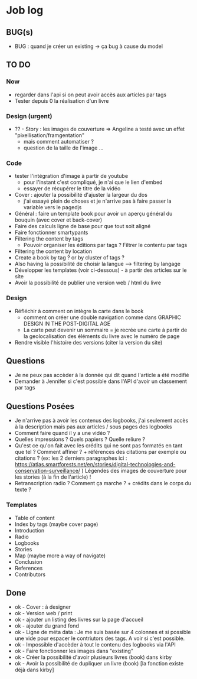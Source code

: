 # Job log


## BUG(s)
- BUG : quand je créer un existing -> ça bug à cause du model

## TO DO

### Now
- regarder dans l'api si on peut avoir accès aux articles par tags
- Tester depuis 0 la réalisation d'un livre

### Design (urgent)
- ?? - Story : les images de couverture => Angeline a testé avec un effet "pixellisation/framgentation" 
  +  mais comment automatiser ? 
  +  question de la taille de l'image …  

### Code
- tester l'intégration d'image à partir de youtube 
  + pour l'instant c'est compliqué, je n'ai que le lien d'embed
  + essayer de récupérer le titre de la vidéo 
- Cover : ajouter la possibilité d'ajuster la largeur du dos
  + j'ai essayé plein de choses et je n'arrive pas à faire passer la variable vers le pagedjs
- Général : faire un template book pour avoir un aperçu général du bouquin (avec cover et back-cover)
- Faire des calculs ligne de base pour que tout soit aligné
- Faire fonctionner smartypants
- Filtering the content by tags 
  + Pouvoir organiser les éditions par tags ? Filtrer le contentu par tags
- Filtering the content by location
- Create a book by tag ? or by cluster of tags ?
- Also having la possibilité de choisir la langue --> filtering by langage
- Développer les templates (voir ci-dessous) - à partir des articles sur le site
- Avoir la possibilité de publier une version web / html du livre


### Design
- Réfléchir à comment on intègre la carte dans le book
  + comment on créer une double navigation comme dans GRAPHIC DESIGN IN THE POST-DIGITAL AGE
  + La carte peut devenir un sommaire = je recrée une carte à partir de la geolocalisation des éléments du livre avec le numéro de page 
- Rendre visible l'histoire des versions (citer la version du site)


## Questions
- Je ne peux pas accèder à la donnée qui dit quand l'article a été modifié
- Demander à Jennifer si c'est possible dans l'API d'avoir un classement par tags

## Questions Posées
- Je n'arrive pas à avoir les contenus des logbooks, j'ai seulement accès à la description mais pas aux articles / sous pages des logbooks
- Comment faire quand il y a une vidéo ? 
- Quelles impressions ? Quels papiers ? Quelle reliure ?
- Qu'est ce qu'on fait avec les crédits qui ne sont pas formatés en tant que tel ? Comment affiner ? + références des citations par exemple ou citations ? (ex: les 2 derniers paragraphes ici : https://atlas.smartforests.net/en/stories/digital-technologies-and-conservation-surveillance/ ) Légendes des images de couverture pour les stories (à la fin de l'article) !
- Retranscription radio ? Comment ça marche ? + crédits dans le corps du texte ?

### Templates
- Table of content
- Index by tags (maybe cover page)
- Introduction
- Radio
- Logbooks
- Stories
- Map (maybe more a way of navigate)
- Conclusion
- References
- Contributors 

## Done
- ok - Cover : à designer
- ok - Version web / print
- ok - ajouter un listing des livres sur la page d'accueil
- ok - ajouter du grand fond 
- ok - Ligne de méta data : Je me suis basée sur 4 colonnes et si possible une vide pour espacer le contriutors des tags. A voir si c'est possible.
- ok - Impossible d'accèder à tout le contenu des logbooks via l'API
- ok - Faire fonctionner les images dans "existing"
- ok - Créer la possibilité d'avoir plusieurs livres (book) dans kirby
- ok - Avoir la possibilité de dupliquer un livre (book) [la fonction existe déjà dans kirby]
